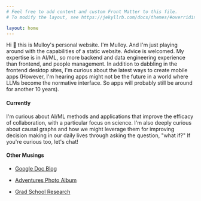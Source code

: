 ```yaml
---
# Feel free to add content and custom Front Matter to this file.
# To modify the layout, see https://jekyllrb.com/docs/themes/#overriding-theme-defaults

layout: home
---
```

Hi 👋 this is Mulloy's personal website. I'm Mulloy. And I'm just playing around with the capabilities of a static website. Advice is welcomed. My expertise is in AI/ML, so more backend and data engineering experience than frontend, and people management. In addition to dabbling in the frontend desktop sites, I'm curious about the latest ways to create mobile apps (However, I'm hearing apps might not be the future in a world where LLMs become the normative interface. So apps will probably still be around for another 10 years). 


#### Currently
I'm curious about AI/ML methods and applications that improve the efficacy of collaboration, with a particular focus on science. I'm also deeply curious about causal graphs and how we might leverage them for improving decision making in our daily lives through asking the question, "what if?" If you're curious too, let's chat!

<!-- Google Calendar Appointment Scheduling begin -->
<link href="https://calendar.google.com/calendar/scheduling-button-script.css" rel="stylesheet">
<script src="https://calendar.google.com/calendar/scheduling-button-script.js" async></script>
<script>
(function() {
  var target = document.currentScript;
  window.addEventListener('load', function() {
    calendar.schedulingButton.load({
      url: 'https://calendar.google.com/calendar/appointments/schedules/AcZssZ0idFDVb8-dqPGLbJc4d7KAypdPYcQxTXl9rlC8EimDBQIoncGQexdWWxDQr8wLdhIG8OWKC7FT?gv=true',
      color: '#039BE5',
      label: "Let's Connect!",
      target,
    });
  });
})();
</script>
<!-- end Google Calendar Appointment Scheduling -->


#### Other Musings
- [Google Doc Blog](https://docs.google.com/document/d/e/2PACX-1vQMHMMDw8xg8rJX3CrtWIPWFHC0X9qsWgIz7udbU5pq4SDb3Q6i8g-I9pbOf9VkFnHNt7V3CjDE1-te/pub)

- [Adventures Photo Album](https://photos.app.goo.gl/HWs7ZUXZayy6RWZV6)

- [Grad School Research](http://www.svcl.ucsd.edu/people/mulloy/)
